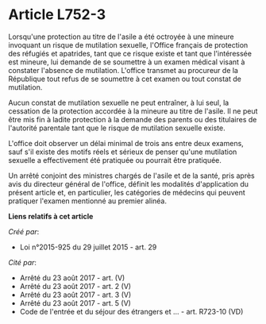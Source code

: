 # Article L752-3

Lorsqu'une protection au titre de l'asile a été octroyée à une mineure invoquant un risque de mutilation sexuelle, l'Office
français de protection des réfugiés et apatrides, tant que ce risque existe et tant que l'intéressée est mineure, lui demande
de se soumettre à un examen médical visant à constater l'absence de mutilation. L'office transmet au procureur de la
République tout refus de se soumettre à cet examen ou tout constat de mutilation. 

Aucun constat de mutilation sexuelle ne peut entraîner, à lui seul, la cessation de la protection accordée à la mineure au
titre de l'asile. Il ne peut être mis fin à ladite protection à la demande des parents ou des titulaires de l'autorité
parentale tant que le risque de mutilation sexuelle existe. 

L'office doit observer un délai minimal de trois ans entre deux examens, sauf s'il existe des motifs réels et sérieux de
penser qu'une mutilation sexuelle a effectivement été pratiquée ou pourrait être pratiquée. 

Un arrêté conjoint des ministres chargés de l'asile et de la santé, pris après avis du directeur général de l'office, définit
les modalités d'application du présent article et, en particulier, les catégories de médecins qui peuvent pratiquer l'examen
mentionné au premier alinéa.

**Liens relatifs à cet article**

_Créé par_:

  - Loi n°2015-925 du 29 juillet 2015 - art. 29

_Cité par_:

  - Arrêté du 23 août 2017 - art. (V)
  - Arrêté du 23 août 2017 - art. 2 (V)
  - Arrêté du 23 août 2017 - art. 3 (V)
  - Arrêté du 23 août 2017 - art. 5 (V)
  - Code de l'entrée et du séjour des étrangers et ... - art. R723-10 (VD)
